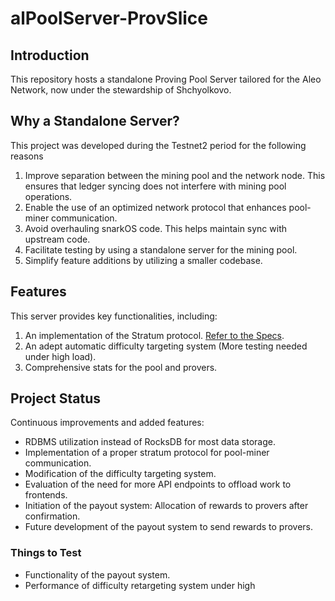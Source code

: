 # alPoolServer-ProvSlice

## Introduction

This repository hosts a standalone Proving Pool Server tailored for the Aleo Network, now under the stewardship of Shchyolkovo.

## Why a Standalone Server?

This project was developed during the Testnet2 period for the following reasons

1. Improve separation between the mining pool and the network node. This ensures that ledger syncing does not interfere with mining pool operations.
2. Enable the use of an optimized network protocol that enhances pool-miner communication.
3. Avoid overhauling snarkOS code. This helps maintain sync with upstream code.
4. Facilitate testing by using a standalone server for the mining pool.
5. Simplify feature additions by utilizing a smaller codebase.

## Features

This server provides key functionalities, including:

1. An implementation of the Stratum protocol. [Refer to the Specs](stratum/spec.md).
2. An adept automatic difficulty targeting system (More testing needed under high load).
3. Comprehensive stats for the pool and provers.

## Project Status

Continuous improvements and added features:

- RDBMS utilization instead of RocksDB for most data storage.
- Implementation of a proper stratum protocol for pool-miner communication.
- Modification of the difficulty targeting system.
- Evaluation of the need for more API endpoints to offload work to frontends.
- Initiation of the payout system: Allocation of rewards to provers after confirmation.
- Future development of the payout system to send rewards to provers.

### Things to Test

- Functionality of the payout system.
- Performance of difficulty retargeting system under high